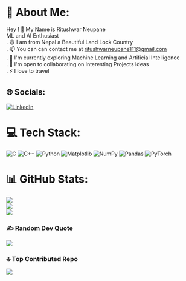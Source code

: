 # 💫 About Me:
Hey ! 👋 My Name is Ritushwar Neupane<br>ML and AI Enthusiast<br>.  😄 I am from Nepal a Beautiful Land Lock Country<br>.  📫 You can can contact me at ritushwarneupane111@gmail.com<br>.  🌱 I'm currently exploring Machine Learning and Artificial Intelligence<br>.  👯 I'm open to collaborating on Interesting Projects Ideas<br>.  ⚡ I love to travel


## 🌐 Socials:
[![LinkedIn](https://img.shields.io/badge/LinkedIn-%230077B5.svg?logo=linkedin&logoColor=white)](https://linkedin.com/in/https://www.linkedin.com/in/ritushwar-neupane/) 

# 💻 Tech Stack:
![C](https://img.shields.io/badge/c-%2300599C.svg?style=flat&logo=c&logoColor=white) ![C++](https://img.shields.io/badge/c++-%2300599C.svg?style=flat&logo=c%2B%2B&logoColor=white) ![Python](https://img.shields.io/badge/python-3670A0?style=flat&logo=python&logoColor=ffdd54) ![Matplotlib](https://img.shields.io/badge/Matplotlib-%23ffffff.svg?style=flat&logo=Matplotlib&logoColor=black) ![NumPy](https://img.shields.io/badge/numpy-%23013243.svg?style=flat&logo=numpy&logoColor=white) ![Pandas](https://img.shields.io/badge/pandas-%23150458.svg?style=flat&logo=pandas&logoColor=white) ![PyTorch](https://img.shields.io/badge/PyTorch-%23EE4C2C.svg?style=flat&logo=PyTorch&logoColor=white)
# 📊 GitHub Stats:
![](https://github-readme-stats.vercel.app/api?username=Ritushwar&theme=dark&hide_border=false&include_all_commits=true&count_private=false)<br/>
![](https://github-readme-streak-stats.herokuapp.com/?user=Ritushwar&theme=dark&hide_border=false)<br/>
![](https://github-readme-stats.vercel.app/api/top-langs/?username=Ritushwar&theme=dark&hide_border=false&include_all_commits=true&count_private=false&layout=compact)

### ✍️ Random Dev Quote
![](https://quotes-github-readme.vercel.app/api?type=horizontal&theme=dark)

### 🔝 Top Contributed Repo
![](https://github-contributor-stats.vercel.app/api?username=Ritushwar&limit=5&theme=dark&combine_all_yearly_contributions=true)

<!-- Proudly created with GPRM ( https://gprm.itsvg.in ) -->
